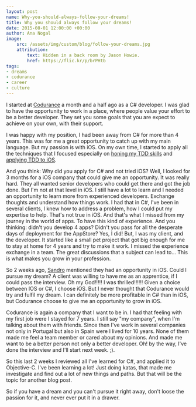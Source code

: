 ```yaml
---
layout: post
name: Why-you-should-always-follow-your-dreams!
title: Why you should always follow your dreams!
date: 2015-08-01 12:00:00 +00:00
author: Ana Nogal
image:
    src: /assets/img/custom/blog/follow-your-dreams.jpg
    attribution:
        text: Hidden in a back room by Jason Howie.
        href: https://flic.kr/p/brPHtb
tags:
- dreams
- codurance
- career
- culture
---
```

I started at [Codurance](http://codurance.com/) a month and a half ago  as a C# developer. I was glad to have the opportunity to work in a place, where people value your effort to be a better developer. They set you some goals that you are expect to achieve on your own, with their support.

I was happy with my position, I had been away from C# for more than 4 years. This was for me a great opportunity to catch up with my main language. But my passion is with iOS. On my own time, I started to apply all the techniques that I focused especially on [honing my TDD skills](http://www.ananogal.com/blog/starting-your-tdd-journey/) and [applying TDD to iOS](http://codurance.com/2015/07/13/How-to-start-doing-TDD-in-iOS/).

And you think: Why did you apply for C# and not tried iOS? Well, I looked for 3 months for a iOS company that could give me an opportunity. It was really hard. They all wanted senior developers who could get there and got the job done. But I'm not at that level in iOS. I still have a lot to learn and I needed an opportunity to learn more from experienced developers. Exchange thoughts and understand how things work. I had that in C#, I've been in several clients, I knew how to address a problem, how I could put my expertise to help. That's not true in iOS. And that's what I missed from my journey in the world of apps. To have this kind of experience. And you thinking: didn't you develop 4 apps? Didn't you pass for all the desperate days of deployment for the AppStore? Yes, I did! But, I was my client, and the developer. It started like a small pet project that got big enough for me to stay at home for 4 years and try to make it work.  I missed the experience exchange  in a team. The great discussions that a subject can lead to... This is what makes you grow in your profession.

So 2 weeks ago, [Sandro](https://twitter.com/sandromancuso) mentioned they had an opportunity in iOS.  Could I pursue my dream? A client  was willing to have me as an apprentice, if I could pass the interview. Oh my God!!!!! I was thrilled!!!!!! Given a choice between IOS or C#, I choose iOS. But I never thought that Codurance would try and fulfil my dream. I can definitely be more profitable in C# than in iOS, but Codurance choose to give me an opportunity to grow in iOS.

Codurance is again a company that I want to be in. I had that feeling with my first job were I stayed for 7 years. I still say "my company", when I'm talking about them with friends. Since then I've work in several companies not only in Portugal but also in Spain were I lived for 10 years. None of them made me feel a team member or cared about my opinions. And made me want to be a better person not only a better developer.
Oh! by the way, I've done the interview and I'll start next week. ;).

So this last 2 weeks I reviewed all I've learned for C#, and applied it to Objective-C. I've been learning a lot! Just doing katas, that made me investigate and find out a lot of new things and paths. But that will be the topic for another blog post.

So if you have a dream and you can't pursue it right away, don't loose the passion for it, and never ever put it in a drawer.
